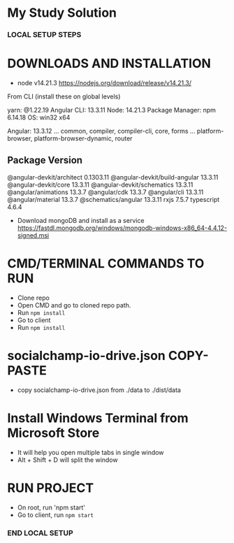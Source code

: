# My Study Solution

### LOCAL SETUP STEPS

# DOWNLOADS AND INSTALLATION

- node v14.21.3
  https://nodejs.org/download/release/v14.21.3/

From CLI (install these on global levels)

yarn: @1.22.19
Angular CLI: 13.3.11
Node: 14.21.3
Package Manager: npm 6.14.18
OS: win32 x64

Angular: 13.3.12
... common, compiler, compiler-cli, core, forms
... platform-browser, platform-browser-dynamic, router

## Package Version

@angular-devkit/architect 0.1303.11
@angular-devkit/build-angular 13.3.11
@angular-devkit/core 13.3.11
@angular-devkit/schematics 13.3.11
@angular/animations 13.3.7
@angular/cdk 13.3.7
@angular/cli 13.3.11
@angular/material 13.3.7
@schematics/angular 13.3.11
rxjs 7.5.7
typescript 4.6.4

- Download mongoDB and install as a service
  https://fastdl.mongodb.org/windows/mongodb-windows-x86_64-4.4.12-signed.msi

# CMD/TERMINAL COMMANDS TO RUN

- Clone repo
- Open CMD and go to cloned repo path.
- Run `npm install`
- Go to client
- Run `npm install`

# socialchamp-io-drive.json COPY-PASTE

- copy socialchamp-io-drive.json from ./data to ./dist/data

# Install Windows Terminal from Microsoft Store

- It will help you open multiple tabs in single window
- Alt + Shift + D will split the window

# RUN PROJECT

- On root, run 'npm start'
- Go to client, run `npm start`

### END LOCAL SETUP
